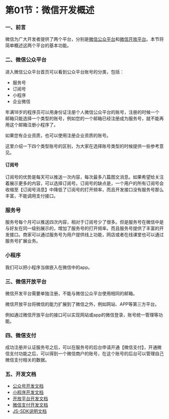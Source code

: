 # 第01节：微信开发概述

### 一、前言

微信为广大开发者提供了两个平台，分别是[微信公众平台](https://mp.weixin.qq.com/)和[微信开放平台](https://open.weixin.qq.com/)。本节将简单概述这两个平台的基本功能。

### 二、微信公众平台

进入微信公众平台首页可以看到公众平台账号的分类，包括：

* 服务号
* 订阅号
* 小程序
* 企业微信

年满18岁的程序员可以用身份证注册个人微信公众平台的账号，注册的时候一个邮箱只能选择一个类型的账号，例如您的一个邮箱已经注册成为服务号，就不能再用这个邮箱注册小程序了。

如果您有企业资质，也可以使用注册企业资质的账号。

这里介绍一下四个类型账号的区别，为大家在选择账号类型的时候提供一些参考意见。

#### 订阅号

订阅号的优势是每天可以推送一次内容，每次最多八篇图文消息。如果希望给关注着展示更多的内容，可以选择订阅号。订阅号的缺点是，一个用户的所有订阅号会收缩至【订阅号消息】中降低了订阅号的打开频率，而且开发接口没有服务号那么丰富，不能调用支付接口。

### 服务号

服务号每个月可以推送四次内容，相对于订阅号少了很多。但是服务号在微信中是与好友在同一级别展示的，增加了服务号的打开频率。而且服务号提供了丰富的开发接口。商家可以通过服务号为用户提供线上功能，网店或者在线课堂也可以通过服务号扩展业务。

### 小程序

我们可以把小程序当做嵌入在微信中的app。

### 三、微信开放平台

微信开发平台需要单独注册，不能与微信公众平台使用相同的邮箱。

微信开放平台将微信的能力扩展到了微信之外，例如网站、APP等第三方平台。

例如通过微信开放平台的接口可以实现网站或app的微信登录，账号统一管理等功能。

### 四、微信支付

成功注册并认证服务号之后，可以在服务号的后台申请开通【微信支付】，开通微信支付功能之后，可以得到一个微信商户的账号，在这个账号的后台可以管理自己微信支付相关的数据。

### 五、开发文档

* [公众号开发文档](https://developers.weixin.qq.com/doc/offiaccount/Getting_Started/Overview.html)
* [小程序开发文档](https://developers.weixin.qq.com/miniprogram/dev/framework/)
* [开放平台开发文档](https://developers.weixin.qq.com/doc/oplatform/Website_App/WeChat_Login/Wechat_Login.html)
* [微信支付开发文档](https://pay.weixin.qq.com/wiki/doc/api/index.html)
* [JS-SDK说明文档](https://developers.weixin.qq.com/doc/offiaccount/OA_Web_Apps/JS-SDK.html)

